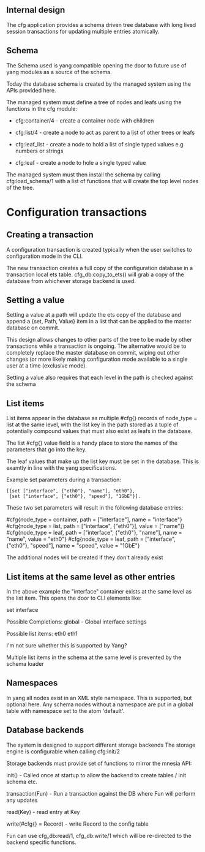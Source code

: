 Internal design
---------------

The cfg application provides a schema driven tree database with long
lived session transactions for updating multiple entries atomically.



Schema
------

The Schema used is yang compatible opening the door to future use of
yang modules as a source of the schema.

Today the database schema is created by the managed system using the
APIs provided here.

The managed system must define a tree of nodes and leafs using the
functions in the cfg module:

* cfg:container/4 - create a container node with children

* cfg:list/4 - create a node to act as parent to a list of other trees or leafs

* cfg:leaf_list - create a node to hold a list of single typed values
                  e.g numbers or strings

* cfg:leaf - create a node to hole a single typed value

The managed system must then install the schema by calling
cfg:load_schema/1 with a list of functions that will create the
top level nodes of the tree.



Configuration transactions
==========================

Creating a transaction
----------------------

A configuration transaction is created typically when the user
switches to configuration mode in the CLI.

The new transaction creates a full copy of the configuration
database in a transaction local ets table. cfg_db:copy_to_ets() will
grab a copy of the database from whichever storage backend is used.

Setting a value
---------------

Setting a value at a path will update the ets copy of the database and
append a {set, Path, Value} item in a list that can be applied
to the master database on commit.

This design allows changes to other parts of the tree to be made by
other transactions while a transaction is ongoing. The alternative
would be to completely replace the master database on commit, wiping
out other changes (or more likely making configuration mode available
to a single user at a time (exclusive mode).

Setting a value also requires that each level in the path is checked
against the schema

List items
----------

List items appear in the database as multiple #cfg{} records of
node_type = list at the same level, with the list key in the path
stored as a tuple of potentially compound values that must also exist
as leafs in the database.

The list #cfg{} value field is a handy place to store the names of the
parameters that go into the key.

The leaf values that make up the list key must be set in the
database. This is examtly in line with the yang specifications.

Example set parameters during a transaction:

    [{set ["interface", {"eth0"}, "name"], "eth0"},
     {set ["interface", {"eth0"}, "speed"], "1GbE"}].

These two set parameters will result in the following database entries:

#cfg{node_type = container, path = ["interface"], name = "interface"}
#cfg{node_type = list, path = ["interface", {"eth0"}], value = ["name"]}
#cfg{node_type = leaf, path = ["interface", {"eth0"}, "name"], name = "name", value = "eth0"}
#cfg{node_type = leaf, path = ["interface", {"eth0"}, "speed"], name = "speed", value = "1GbE"}

The additional nodes will be created if they don't already exist

List items at the same level as other entries
---------------------------------------------

In the above example the "interface" container exists at the same level
as the list item. This opens the door to CLI elements like:

set interface <TAB>

Possible Completions:
  global - Global interface settings

Possible list items:
  eth0
  eth1

I'm not sure whether this is supported by Yang?

Multiple list items in the schema at the same level is prevented by
the schema loader

Namespaces
----------

In yang all nodes exist in an XML style namespace. This is supported,
but optional here. Any schema nodes without a namespace are put in a
global table with namespace set to the atom 'default'.

Database backends
-----------------

The system is designed to support different storage backends
The storage engine is configurable when calling cfg:init/2

Storage backends must provide set of functions to mirror the mnesia API:

init() - Called once at startup to allow the backend to create tables / init schema etc.

transaction(Fun) - Run a transaction against the DB where Fun will perform any updates

read(Key) - read entry at Key

write(#cfg{} = Record) - write Record to the config table

Fun can use cfg_db:read/1, cfg_db:write/1 which will be re-directed to
the backend specific functions.

